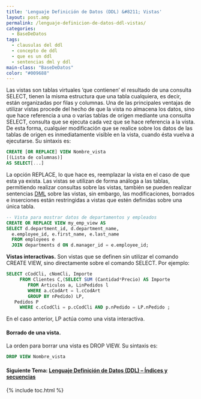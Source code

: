 ```yaml
---
title: 'Lenguaje Definición de Datos (DDL) &#8211; Vistas'
layout: post.amp
permalink: /lenguaje-definicion-de-datos-ddl-vistas/
categories:
  - BaseDeDatos
tags:
  - clausulas del ddl
  - concepto de ddl
  - que es un ddl
  - sentencias dml y ddl
main-class: "BaseDeDatos"
color: "#009688"
---
```

<div class="icosql">
</div>

Las vistas son tablas virtuales ‘que contienen’ el resultado de una consulta SELECT, tienen la misma estructura que una tabla cualquiera, es decir, están organizadas por filas y columnas. Una de las principales ventajas de utilizar vistas procede del hecho de que la vista no almacena los datos, sino que hace referencia a una o varias tablas de origen mediante una consulta SELECT, consulta que se ejecuta cada vez que se hace referencia a la vista. De esta forma, cualquier modificación que se realice sobre los datos de las tablas de origen es inmediatamente visible en la vista, cuando ésta vuelva a ejecutarse. Su sintaxis es:  

<!--ad-->

```sql
CREATE [OR REPLACE] VIEW Nombre_vista
[(Lista de columnas)]
AS SELECT[...]
```

La opción REPLACE, lo que hace es, reemplazar la vista en el caso de que esta ya exista. Las vistas se utilizan de forma análoga a las tablas, permitiendo realizar consultas sobre las vistas, también se pueden realizar sentencias [DML][1] sobre las vistas, sin embargo, las modificaciones, borrados e inserciones están restringidas a vistas que estén definidas sobre una única tabla.

```sql
-- Vista para mostrar datos de departamentos y empleados
CREATE OR REPLACE VIEW my_emp_view AS
SELECT d.department_id, d.department_name,
  e.employee_id, e.first_name, e.last_name
  FROM employees e
  JOIN departments d ON d.manager_id = e.employee_id;
```

**Vistas interactivas.** Son vistas que se definen sin utilizar el comando CREATE VIEW, sino directamente sobre el comando SELECT. Por ejemplo:

```sql
SELECT cCodCli, cNomCli, Importe
     FROM Clientes C,(SELECT SUM (Cantidad*Precio) AS Importe
        FROM Articulos a, LinPedidos l
        WHERE a.cCodArt = l.cCodArt
        GROUP BY nPedido) LP,
   Pedidos P
     WHERE c.cCodCli = p.cCodCli AND p.nPedido = LP.nPedido ;
```

En el caso anterior, LP actúa como una vista interactiva.

#### Borrado de una vista.

La orden para borrar una vista es DROP VIEW. Su sintaxis es:

```sql
DROP VIEW Nombre_vista
```

#### Siguiente Tema: [Lenguaje Definición de Datos (DDL) &#8211; Índices y secuencias][2] 



 [1]: http://es.wikipedia.org/wiki/Lenguaje_de_Manipulaci%C3%B3n_de_Datos
 [2]: https://elbauldelprogramador.com/lenguaje-definicion-de-datos-ddl/

{% include toc.html %}
